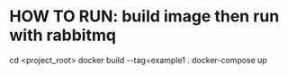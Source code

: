 # HOW TO RUN: build image then run with rabbitmq

cd <project_root>
docker build --tag=example1 .
docker-compose up
